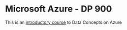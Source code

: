 # Microsoft Azure - DP 900

This is an [introductory course](https://learn.microsoft.com/en-us/training/paths/azure-data-fundamentals-explore-core-data-concepts/) to Data Concepts on Azure


